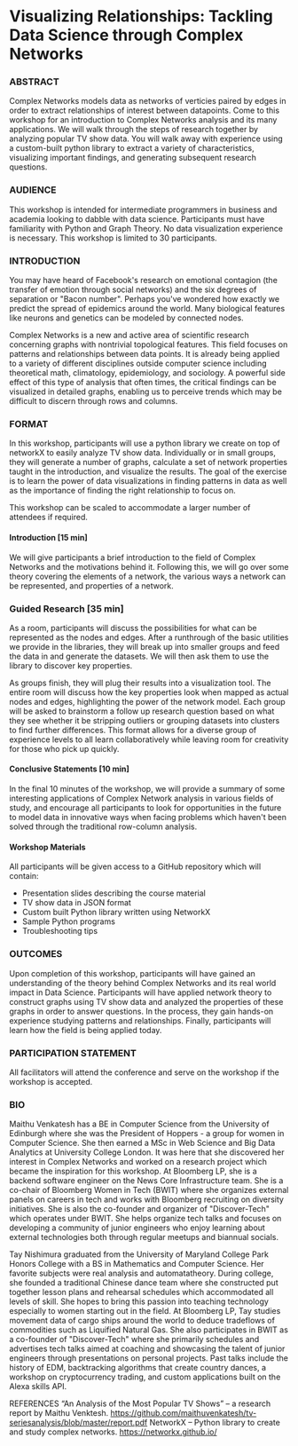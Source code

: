 # Visualizing Relationships: Tackling Data Science through Complex Networks

### ABSTRACT

Complex Networks models data as networks of verticies paired by edges in order to extract relationships of interest between datapoints. Come to this workshop for an introduction to Complex Networks analysis and its many applications. We will walk through the steps of research together by analyzing popular TV show data. You will walk away with experience using a custom-built python library to extract a variety of characteristics, visualizing important findings, and generating subsequent research questions.

### AUDIENCE

This workshop is intended for intermediate programmers in business and academia looking to dabble with data science. Participants must have familiarity with Python and Graph Theory. No data visualization experience is necessary. This workshop is limited to 30 participants.

### INTRODUCTION

You may have heard of Facebook's research on emotional contagion (the transfer of emotion through social networks) and the six degrees of separation or "Bacon number". Perhaps you've wondered how exactly we predict the spread of epidemics around the world. Many biological features like neurons and genetics can be modeled by connected nodes.

Complex Networks is a new and active area of scientific research concerning graphs with nontrivial topological features. This field focuses on patterns and relationships between data points. It is already being applied to a variety of different disciplines outside computer science including theoretical math, climatology, epidemiology, and sociology. A powerful side effect of this type of analysis that often times, the critical findings can be visualized in detailed graphs, enabling us to perceive trends which may be difficult to discern through rows and columns.

### FORMAT

In this workshop, participants will use a python library we create on top of networkX to easily analyze TV show data. Individually or in small groups, they will generate a number of graphs, calculate a set of network properties taught in the introduction, and visualize the results. The goal of the exercise is to learn the power of data visualizations in finding patterns in data as well as the importance of finding the right relationship to focus on. 

This workshop can be scaled to accommodate a larger number of attendees if required.

#### Introduction [15 min]

We will give participants a brief introduction to the field of Complex Networks and the motivations behind it. Following this, we will go over some theory covering the elements of a network, the various ways a network can be represented, and
properties of a network.

### Guided Research [35 min]

As a room, participants will discuss the possibilities for what can be represented as the nodes and edges. After a runthrough of the basic utilities we provide in the libraries, they will break up into smaller groups and feed the data in and generate the datasets. We will then ask them to use the library to discover key properties.

As groups finish, they will plug their results into a visualization tool. The entire room will discuss how the key properties look when mapped as actual nodes and edges, highlighting the power of the network model. Each group will be asked to brainstorm a follow up research question based on what they see whether it be stripping outliers or grouping datasets into clusters to find further differences. This format allows for a diverse group of experience levels to all learn collaboratively while leaving room for creativity for those who pick up quickly.

#### Conclusive Statements [10 min]
In the final 10 minutes of the workshop, we will provide a summary of some interesting applications of Complex Network analysis in various fields of study, and encourage all participants to look for opportunities in the future to model data in innovative ways when facing problems which haven't been solved through the traditional row-column analysis.

#### Workshop Materials
All participants will be given access to a GitHub repository which will contain:
- Presentation slides describing the course material
- TV show data in JSON format
- Custom built Python library written using NetworkX
- Sample Python programs
- Troubleshooting tips

### OUTCOMES
Upon completion of this workshop, participants will have gained an understanding of the theory behind Complex Networks and its real world impact in Data Science. Participants will have applied network theory to construct graphs using TV show data and analyzed the properties of these graphs in order to answer questions. In the process, they gain hands-on experience studying patterns and relationships. Finally, participants will learn how the field is being applied today.

### PARTICIPATION STATEMENT
All facilitators will attend the conference and serve
on the workshop if the workshop is accepted.

### BIO
Maithu Venkatesh has a BE in Computer Science from the University of Edinburgh where she was the President of Hoppers - a group for women in Computer Science. She then earned a MSc in Web Science and Big Data Analytics at University College London. It was here that she discovered her interest in Complex Networks and worked on a research project which became the inspiration for this workshop. At Bloomberg LP, she is a backend software engineer on the News Core Infrastructure team. She is a co-chair of Bloomberg Women in Tech (BWIT) where she organizes external panels on careers in tech and works with Bloomberg recruiting on diversity initiatives. She is also the co-founder and organizer of "Discover-Tech" which operates under BWIT. She helps organize tech talks and focuses on developing a community of junior engineers who enjoy learning about external technologies both through regular meetups and biannual socials.

Tay Nishimura graduated from the University of Maryland College Park Honors College with a BS in Mathematics and Computer Science. Her favorite subjects were real analysis and automatatheory. During college, she founded a traditional Chinese dance team where she constructed put together lesson plans and rehearsal schedules which accommodated all levels of skill. She hopes to bring this passion into teaching technology especially to women starting out in the field. At Bloomberg LP, Tay studies movement data of cargo ships around the world to deduce tradeflows of commodities such as Liquified Natural Gas. She also participates in BWIT as a co-founder of "Discover-Tech" where she primarily schedules and advertises tech talks aimed at coaching and showcasing the talent of junior engineers through presentations on personal projects. Past talks include the history of EDM, backtracking algorithms that create country dances, a workshop on cryptocurrency trading, and custom applications built on the Alexa skills API.


REFERENCES
“An Analysis of the Most Popular TV Shows” – a research report by Maithu Venktesh.
https://github.com/maithuvenkatesh/tv-seriesanalysis/blob/master/report.pdf
NetworkX – Python library to create and study complex networks.
https://networkx.github.io/
